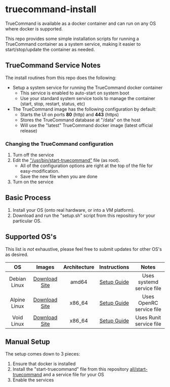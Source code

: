# truecommand-install
TrueCommand is available as a docker container and can run on any OS where docker is supported.

This repo provides some simple installation scripts for running a TrueCommand container as a system service, making it easier to start/stop/update the container as needed.

## TrueCommand Service Notes
The install routines from this repo does the following:

* Setup a system service for running the TrueCommand docker container
   * This service is enabled to auto-start on system boot
   * Use your standard system service tools to manage the container (start, stop, restart, status, etc)
* The TrueCommand image has the following configuration by default:
   * Starts the UI on ports **80** (http) and **443** (https)
   * Stores the TrueCommand database at "/data" on the host
   * Will use the "latest" TrueCommand docker image (latest official release)

### Changing the TrueCommand configuration
1. Turn off the service
2. Edit the ["/usr/bin/start-truecommand"](all/start-truecommand) file (as root).
   * All of the configuration options are right at the top of the file for easy-modification.
   * Save the new file when you are done
3. Turn on the service

## Basic Process

1. Install your OS (onto real hardware, or into a VM platform).
2. Download and run the "setup.sh" script from this repository for your particular OS.


## Supported OS's 
This list is *not* exhaustive, please feel free to submit updates for other OS's as desired.

| OS | Images | Architecture | Instructions | Notes |
|:---:|:---:|:---:|:---:|:---:|
|Debian Linux| [Download Site](https://www.debian.org/CD/http-ftp/) | amd64 | [Setup Guide](debian) | Uses systemd service file|
|Alpine Linux| [Download Site](https://alpinelinux.org/downloads/) | x86_64 |[Setup Guide](alpine) | Uses OpenRC service file|
|Void Linux| [Download Site](https://voidlinux.org/download/) | x86_64 |[Setup Guide](void) | Uses Runit service file|

## Manual Setup
The setup comes down to 3 pieces:

1. Ensure that docker is installed
2. Install the "start-truecommand" file from this repository [all/start-truecommand](all/start-truecommand) and a service file for your OS
3. Enable the services
